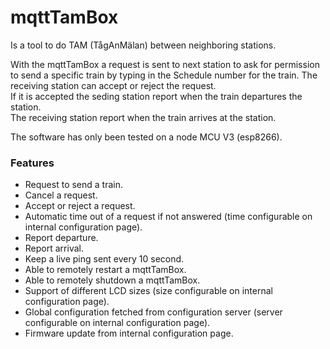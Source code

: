# mqttTamBox
Is a tool to do TAM (TågAnMälan) between neighboring stations.


With the mqttTamBox a request is sent to next station to ask for permission to send a specific train by typing in the Schedule number for the train.
The receiving station can accept or reject the request.  
If it is accepted the seding station report when the train departures the station.  
The receiving station report when the train arrives at the station.  

The software has only been tested on a node MCU V3 (esp8266).

### Features
* Request to send a train.
* Cancel a request.
* Accept or reject a request.
* Automatic time out of a request if not answered (time configurable on internal configuration page).
* Report departure.
* Report arrival.
* Keep a live ping sent every 10 second.
* Able to remotely restart a mqttTamBox.
* Able to remotely shutdown a mqttTamBox.
* Support of different LCD sizes (size configurable on internal configuration page).
* Global configuration fetched from configuration server (server configurable on internal configuration page).
* Firmware update from internal configuration page.
